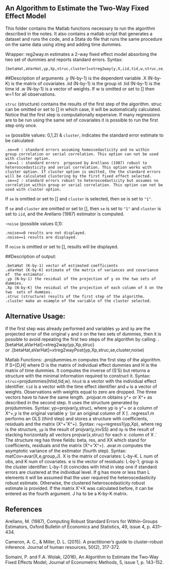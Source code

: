 ## An Algorithm to Estimate the Two-Way Fixed Effect Model

This folder contains the Matlab functions necessary to run the algorithm described in the notes. It also contains a matlab script that generates a dataset and runs the code, and a Stata do file that runs the same procedure on the same data using xtreg and adding time dummies.

Wrapper:
reg2way.m estimates a 2-way fixed effect model absorbing the two set of dummies and reports standard errors. Syntax:
```
[betaHat,aVarHat,yp,Xp,struc,cluster]=xtreg2way(y,X,iid,tid,w,struc,se,cluster,noise)
```
##Description of arguments
.y (N-by-1) is the dependent variable
.X (N-by-K) is the matrix of covariates
.iid (N-by-1) is the group id
.tid (N-by-1) is the time id
.w (N-by-1) is a vector of weights. If w is omitted or set to [] then w=1 for all observations.

`struc` (structure) contains the results of the first step of the  algorithm. struc can be omitted or set to [] in which case, it will be automatically calculated. Notice that the first step is computationally expensive. If many regressions are to be run using the same set of covariates it is possible to run the first step only once. 

`se` (possible values: 0,1,2) & `cluster`, indicates the standard error estimate to be calculated:
```
.se==0 : standard errors assuming homoscedasticity and no within  group correlation or serial correlation. This option can not be used with cluster option.
.se==1 : standard errors  proposed by Arellano (1987) robust to heteroscedasticity and serial correlation. This option works with cluster option. If cluster option is omitted, the the standard errors will be calculated clustering by the first fixed effect selected. 
.se==2 : standard errors robust to heteroscedasticity but assumes no correlation within group or serial correlation. This option can not be used with cluster option.
```
If `se` is omitted or set to [] and `cluster` is selected, then se is set to `"1"`.

If `se` and `cluster` are omitted or set to [], then `se` is set to `"1"` and `cluster` is set to `iid`, and the Arellano (1987) estimator is computed.  

-`noise` (possible values 0,1):
```
.noise==0 results are not displayed. 
.noise==1 results are displayed. 
```
If `noise` is omitted or set to [],  results will be displayed.

##Description of output:
```
.betaHat (K-by-1) vector of estimated coefficients
.aVarHat (K-by-K) estimate of the matrix of variances and covariance of  the estimator.
.yp (N-by-1) the residual of the projection of y on the two sets of  dummies.
.Xp (N-by-K) the residual of the projection of each column of X on the two  sets of dummies.
.struc (structure) results of the first step of the algorithm.
.cluster make an esample of the variable of the cluster selected. 
```

## Alternative Usage:
If the first step was already performed and variables `yp` and `Xp` are  the projected error of the original `y` and `X` on the two sets of  dummies, then it is possible to avoid repeating the first two steps of the algorithm by calling:
.[betaHat,aVarHat]=xtreg2way(yp,Xp,struc)  
or
.[betaHat,aVarHat]=xtreg2wayPost(yp,Xp,struc,se,cluster,noise)

Matlab Functions:
.projdummies.m computes the first step of the algorithm. If S=[D,H] where D is the matrix of individual effect dummies and H is the matrix of time dummies. It computes the inverse of (S’S) but returns a structure with the minimal information required to construct it. Syntax: `struc`=projdummies(hhid,tid,w). `hhid` is a vector with the individual effect identifier. `tid` is a vector with the time effect identifier and `w` is a vector of weights. Observations with weights equal to zero are dropped. The three vectors have to have the same length. 
.projvar.m obtains y^+  or X^+ as described in the second step. It uses the structure generated by projdummies. Syntax: yp=projvar(y,struc), where yp is y^+  or a column of X^+,y is the original variable y ̃ (or an original column of X ̃). 
.regress1.m performs an OLS (third step) and stores a structure with coefficients, residuals and the matrix (X^+'X^+). Syntax: `reg`=regress1(yp,Xp), where reg is the structure, `yp` is the result of projvar(y,invSS) and `Xp` is the result of stacking horizontally all vectors projvar(x,struc) for each x: column of X ̃. The structure reg has three fields: beta, res, and XX which stand for coefficients, residuals and the matrix (X^+'X^+).
.avar.m computes the asymptotic variance of the estimator (fourth step). Syntax: matCov=avar(X,e,group,J). X is the matrix of covariates: L-by-K. L num of obs, and K num of covariates. e is the vector of residuals: L-by-1; group is the cluster identifier: L-by-1 (it coincides with hhid in step one if standard errors are clustered at the individual level. If g has more or less than L elements it will be assumed that the user required the heteroscedasticity robust estimate. Otherwise, the clustered heteroscedasticity robust estimate is provided. If the matrix X'*X was calculated before, it can be entered as the fourth argument. J ha to be a K-by-K matrix.

## References

Arellano, M. (1987), Computing Robust Standard Errors for Within-Groups Estimators, Oxford Bulletin of Economics and
Statistics, 49, issue 4, p. 431–434. 

Cameron, A. C., & Miller, D. L. (2015). A practitioner’s guide to cluster-robust inference. Journal of human resources, 50(2), 317-372.

Somaini, P. and F.A. Wolak, (2016), An Algorithm to Estimate the Two-Way Fixed Effects Model, Journal of Econometric Methods, 5, issue 1, p. 143-152.


